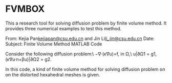 # FVMBOX
This a research tool for solving diffusion problem by finite volume method. It provides three numerical examples to test  this method.
 
From: Kejia Pan<kejiapan@csu.edu.cn> and Jin Li<li_jin@csu.edu.cn>
Date:
Subject: Finite Volume Method MATLAB Code

Consider the following diffusion problem:\\
 −∇·(κ∇u)=f, in Ω,\\
u|∂Ω1 = g1, (κ∇u·n+βu)|∂Ω2 = g2.


In this code, a kind of finite volume method for solving diffusion problem on  on the distorted hexahedral meshes is given.
